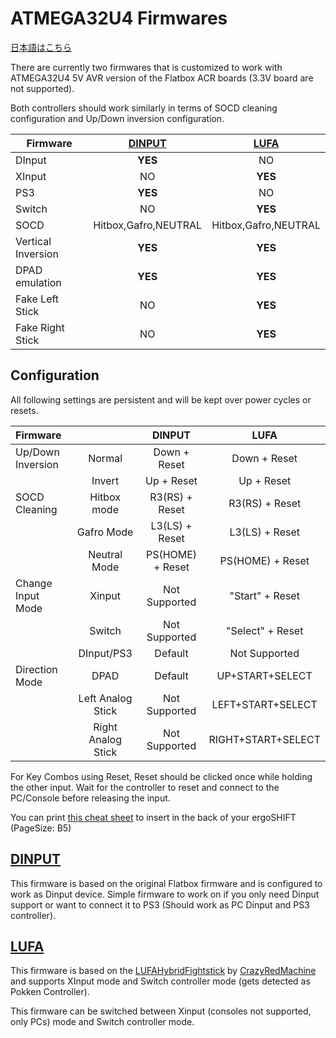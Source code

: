 # ATMEGA32U4 Firmwares

[日本語はこちら](README_ja.md)

There are currently two firmwares that is customized to work with ATMEGA32U4 5V AVR version of the Flatbox ACR boards (3.3V board are not supported).

Both controllers should work similarly in terms of SOCD cleaning configuration and Up/Down inversion configuration.

Firmware            | [DINPUT](DINPUT)      | [LUFA](LUFA)          |
------------------- | :-------------------: | :-------------------: |
DInput              | **YES**               | NO                    |
XInput              | NO                    | **YES**               |
PS3                 | **YES**               | NO                    |
Switch              | NO                    | **YES**               |
SOCD                | Hitbox,Gafro,NEUTRAL  | Hitbox,Gafro,NEUTRAL  |
Vertical Inversion  | **YES**               | **YES**               |
DPAD emulation      | **YES**               | **YES**               |
Fake Left Stick     | NO                    | **YES**               |
Fake Right Stick    | NO                    | **YES**               |

## Configuration

All following settings are persistent and will be kept over power cycles or resets.

| Firmware          |                       | DINPUT            | LUFA                  |
| :---------------- | :-------------------: | :---------------: | :-------------------: |
| Up/Down Inversion | Normal                | Down + Reset      | Down + Reset          |
|                   | Invert                | Up + Reset        | Up + Reset            |
| SOCD Cleaning     | Hitbox mode           | R3(RS) + Reset    | R3(RS) + Reset        |
|                   | Gafro Mode            | L3(LS) + Reset    | L3(LS) + Reset        |
|                   | Neutral Mode          | PS(HOME) + Reset  | PS(HOME) + Reset      |
| Change Input Mode | Xinput                | Not Supported     | "Start" + Reset       |
|                   | Switch                | Not Supported     | "Select" + Reset      |
|                   | DInput/PS3            | Default           | Not Supported         |
| Direction Mode    | DPAD                  | Default           | UP+START+SELECT       |
|                   | Left Analog Stick     | Not Supported     | LEFT+START+SELECT     |
|                   | Right Analog Stick    | Not Supported     | RIGHT+START+SELECT    |

For Key Combos using Reset, Reset should be clicked once while holding the other input.
Wait for the controller to reset and connect to the PC/Console before releasing the input.

You can print [this cheat sheet](ergoSHIFT_Hotkey_Cheatsheet.pdf) to insert in the back
of your ergoSHIFT (PageSize: B5)

## [DINPUT](./DINPUT/)

This firmware is based on the original Flatbox firmware and is configured to work as Dinput device.
Simple firmware to work on if you only need Dinput support or want to connect it to PS3 
(Should work as PC Dinput and PS3 controller).

## [LUFA](./LUFA/)

This firmware is based on the [LUFAHybridFightstick](https://github.com/CrazyRedMachine/LUFAHybridFightstick) by [CrazyRedMachine](https://github.com/CrazyRedMachine)
and supports XInput mode and Switch controller mode (gets detected as Pokken Controller).

This firmware can be switched between Xinput (consoles not supported, only PCs) mode and Switch controller mode.
